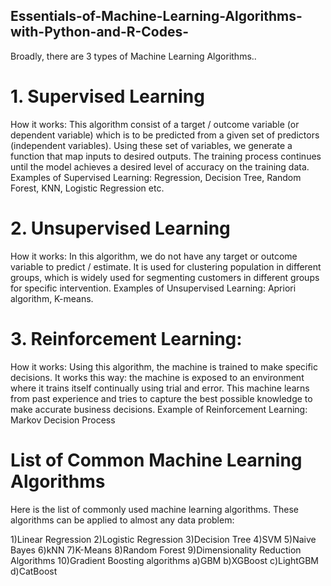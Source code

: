 ## Essentials-of-Machine-Learning-Algorithms-with-Python-and-R-Codes-

Broadly, there are 3 types of Machine Learning Algorithms..


# 1. Supervised Learning
How it works: This algorithm consist of a target / outcome variable (or dependent variable) which is to be predicted from a given set of predictors (independent variables). Using these set of variables, we generate a function that map inputs to desired outputs. The training process continues until the model achieves a desired level of accuracy on the training data. Examples of Supervised Learning: Regression, Decision Tree, Random Forest, KNN, Logistic Regression etc.

 

# 2. Unsupervised Learning
How it works: In this algorithm, we do not have any target or outcome variable to predict / estimate.  It is used for clustering population in different groups, which is widely used for segmenting customers in different groups for specific intervention. Examples of Unsupervised Learning: Apriori algorithm, K-means.

 

# 3. Reinforcement Learning:
How it works:  Using this algorithm, the machine is trained to make specific decisions. It works this way: the machine is exposed to an environment where it trains itself continually using trial and error. This machine learns from past experience and tries to capture the best possible knowledge to make accurate business decisions. Example of Reinforcement Learning: Markov Decision Process

# List of Common Machine Learning Algorithms
Here is the list of commonly used machine learning algorithms. These algorithms can be applied to almost any data problem:

1)Linear Regression
2)Logistic Regression
3)Decision Tree
4)SVM
5)Naive Bayes
6)kNN
7)K-Means
8)Random Forest
9)Dimensionality Reduction Algorithms
10)Gradient Boosting algorithms
    a)GBM
    b)XGBoost
    c)LightGBM
    d)CatBoost
